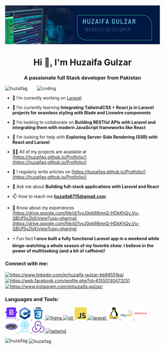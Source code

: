 ![logo](Banner.png)
<h1 align="center">Hi 👋, I'm Huzaifa Gulzar</h1>
<h3 align="center">A passionate full Stack developer from Pakistan</h3>

<img align="right" alt="coding" width="400" src="https://user-images.githubusercontent.com/55389276/140866485-8fb1c876-9a8f-4d6a-98dc-08c4981eaf70.gif">

<p align="left"> <img src="https://komarev.com/ghpvc/?username=huzaifag&label=Profile%20views&color=0e75b6&style=flat" alt="huzaifag" /> </p>

- 🔭 I’m currently working on [Laravel](https://github.com/Huzaifag/Notes_app)

- 🌱 I’m currently learning **Integrating TailwindCSS + React js in Laravel projects for seamless styling with Blade and Livewire components**

- 👯 I’m looking to collaborate on **Building RESTful APIs with Laravel and integrating them with modern JavaScript frameworks like React**

- 🤝 I’m looking for help with **Exploring Server-Side Rendering (SSR) with React and Laravel**

- 👨‍💻 All of my projects are available at [https://huzaifag.github.io/Protfolio/](https://huzaifag.github.io/Protfolio/)

- 📝 I regularly write articles on [https://huzaifag.github.io/Protfolio/](https://huzaifag.github.io/Protfolio/)

- 💬 Ask me about **Building full-stack applications with Laravel and React**

- 📫 How to reach me **huzaifa6715@gmail.com**

- 📄 Know about my experiences [https://drive.google.com/file/d/1vyJ0pk98mnQ-HDkKhQy_Vu-QBUf5oZbX/view?usp=sharing](https://drive.google.com/file/d/1vyJ0pk98mnQ-HDkKhQy_Vu-QBUf5oZbX/view?usp=sharing)

- ⚡ Fun fact **I once built a fully functional Laravel app in a weekend while binge-watching a whole season of my favorite show. I believe in the power of multitasking (and a bit of caffeine)!**

<h3 align="left">Connect with me:</h3>
<p align="left">
<a href="https://linkedin.com/in/https://www.linkedin.com/in/huzaifa-gulzar-bb89551ba/" target="blank"><img align="center" src="https://raw.githubusercontent.com/rahuldkjain/github-profile-readme-generator/master/src/images/icons/Social/linked-in-alt.svg" alt="https://www.linkedin.com/in/huzaifa-gulzar-bb89551ba/" height="30" width="40" /></a>
<a href="https://fb.com/https://web.facebook.com/profile.php?id=61550130473251" target="blank"><img align="center" src="https://raw.githubusercontent.com/rahuldkjain/github-profile-readme-generator/master/src/images/icons/Social/facebook.svg" alt="https://web.facebook.com/profile.php?id=61550130473251" height="30" width="40" /></a>
<a href="https://instagram.com/https://www.instagram.com/imhuzaifa.gulzar/" target="blank"><img align="center" src="https://raw.githubusercontent.com/rahuldkjain/github-profile-readme-generator/master/src/images/icons/Social/instagram.svg" alt="https://www.instagram.com/imhuzaifa.gulzar/" height="30" width="40" /></a>
</p>

<h3 align="left">Languages and Tools:</h3>
<p align="left"> <a href="https://getbootstrap.com" target="_blank" rel="noreferrer"> <img src="https://raw.githubusercontent.com/devicons/devicon/master/icons/bootstrap/bootstrap-plain-wordmark.svg" alt="bootstrap" width="40" height="40"/> </a> <a href="https://www.w3schools.com/cpp/" target="_blank" rel="noreferrer"> <img src="https://raw.githubusercontent.com/devicons/devicon/master/icons/cplusplus/cplusplus-original.svg" alt="cplusplus" width="40" height="40"/> </a> <a href="https://www.w3schools.com/css/" target="_blank" rel="noreferrer"> <img src="https://raw.githubusercontent.com/devicons/devicon/master/icons/css3/css3-original-wordmark.svg" alt="css3" width="40" height="40"/> </a> <a href="https://www.figma.com/" target="_blank" rel="noreferrer"> <img src="https://www.vectorlogo.zone/logos/figma/figma-icon.svg" alt="figma" width="40" height="40"/> </a> <a href="https://git-scm.com/" target="_blank" rel="noreferrer"> <img src="https://www.vectorlogo.zone/logos/git-scm/git-scm-icon.svg" alt="git" width="40" height="40"/> </a> <a href="https://developer.mozilla.org/en-US/docs/Web/JavaScript" target="_blank" rel="noreferrer"> <img src="https://raw.githubusercontent.com/devicons/devicon/master/icons/javascript/javascript-original.svg" alt="javascript" width="40" height="40"/> </a> <a href="https://laravel.com/" target="_blank" rel="noreferrer"> <img src="https://w7.pngwing.com/pngs/399/620/png-transparent-laravel-hd-logo-thumbnail.png" alt="laravel" width="40" height="40"/> </a> <a href="https://www.linux.org/" target="_blank" rel="noreferrer"> <img src="https://raw.githubusercontent.com/devicons/devicon/master/icons/linux/linux-original.svg" alt="linux" width="40" height="40"/> </a> <a href="https://www.mysql.com/" target="_blank" rel="noreferrer"> <img src="https://raw.githubusercontent.com/devicons/devicon/master/icons/mysql/mysql-original-wordmark.svg" alt="mysql" width="40" height="40"/> </a> <a href="https://www.oracle.com/" target="_blank" rel="noreferrer"> <img src="https://raw.githubusercontent.com/devicons/devicon/master/icons/oracle/oracle-original.svg" alt="oracle" width="40" height="40"/> </a> <a href="https://www.php.net" target="_blank" rel="noreferrer"> <img src="https://raw.githubusercontent.com/devicons/devicon/master/icons/php/php-original.svg" alt="php" width="40" height="40"/> </a> <a href="https://reactjs.org/" target="_blank" rel="noreferrer"> <img src="https://raw.githubusercontent.com/devicons/devicon/master/icons/react/react-original-wordmark.svg" alt="react" width="40" height="40"/> </a> <a href="https://redux.js.org" target="_blank" rel="noreferrer"> <img src="https://raw.githubusercontent.com/devicons/devicon/master/icons/redux/redux-original.svg" alt="redux" width="40" height="40"/> </a> <a href="https://tailwindcss.com/" target="_blank" rel="noreferrer"> <img src="https://www.vectorlogo.zone/logos/tailwindcss/tailwindcss-icon.svg" alt="tailwind" width="40" height="40"/> </a> </p>

<p><img align="left" src="https://github-readme-stats.vercel.app/api/top-langs?username=huzaifag&show_icons=true&locale=en&layout=compact" alt="huzaifag" /></p>

<p>&nbsp;<img align="center" src="https://github-readme-stats.vercel.app/api?username=huzaifag&show_icons=true&locale=en" alt="huzaifag" /></p>
